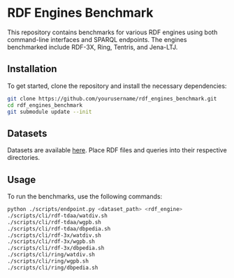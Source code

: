 # RDF Engines Benchmark
This repository contains benchmarks for various RDF engines using both command-line interfaces and SPARQL endpoints. The engines benchmarked include RDF-3X, Ring, Tentris, and Jena-LTJ.

## Installation

To get started, clone the repository and install the necessary dependencies:

```bash
git clone https://github.com/yourusername/rdf_engines_benchmark.git
cd rdf_engines_benchmark
git submodule update --init
```

## Datasets

Datasets are available [here](https://mega.nz/folder/5ulXkYZT#j54ThyZBnX34_VANelVWoA). Place RDF files and queries into their respective directories.

## Usage

To run the benchmarks, use the following commands:

```bash
python ./scripts/endpoint.py <dataset_path> <rdf_engine>
./scripts/cli/rdf-tdaa/watdiv.sh
./scripts/cli/rdf-tdaa/wgpb.sh
./scripts/cli/rdf-tdaa/dbpedia.sh
./scripts/cli/rdf-3x/watdiv.sh
./scripts/cli/rdf-3x/wgpb.sh
./scripts/cli/rdf-3x/dbpedia.sh
./scripts/cli/ring/watdiv.sh
./scripts/cli/ring/wgpb.sh
./scripts/cli/ring/dbpedia.sh
```